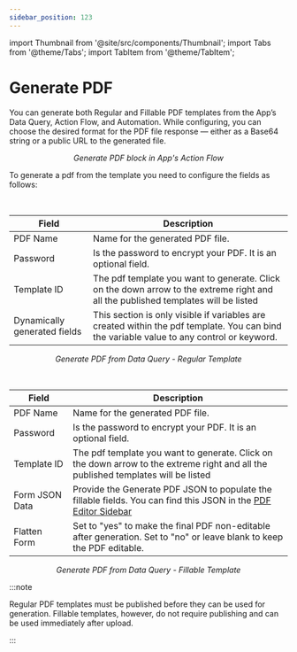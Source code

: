 ```yaml
---
sidebar_position: 123
---
```


import Thumbnail from '@site/src/components/Thumbnail';
import Tabs from '@theme/Tabs';
import TabItem from '@theme/TabItem';

# Generate PDF

You can generate both Regular and Fillable PDF templates from the App’s Data Query, Action Flow, and Automation. While configuring, you can choose the desired format for the PDF file response — either as a Base64 string or a public URL to the generated file.

<figure>
  <Thumbnail src="/img/pdf_creator/generate-pdf/generate-pdf-action-from-actionflow.png" alt="Generate PDF block in App's Action Flow"/>
  <figcaption align = "center"><i>Generate PDF block in App's Action Flow</i></figcaption>
</figure>

To generate a pdf from the template you need to configure the fields as follows:

<Tabs groupId="configuration">

  <TabItem value="regular-template-configuration" label="Regular Template">
<br/>

| Field                        | Description                                                                                                                               |
|------------------------------|-------------------------------------------------------------------------------------------------------------------------------------------|
| PDF Name                     | Name for the generated PDF file.                                                                                                          |
| Password                     | Is the password to encrypt your PDF. It is an optional field.                                                                             |
| Template ID                  | The pdf template you want to generate. Click on the down arrow to the extreme right and all the published templates will be listed        |
| Dynamically generated fields | This section is only visible if variables are created within the pdf template. You can bind the variable value to any control or keyword. |

<figure>
  <Thumbnail src="/img/pdf_creator/generate-pdf/generate-pdf-data-query-regular.png" alt="Generate PDF from Data Query - Regular Template"/>
  <figcaption align = "center"><i>Generate PDF from Data Query - Regular Template</i></figcaption>
</figure>

  </TabItem>

  <TabItem value="fillable-template-configuration" label="Fillable Template">
<br/>

| Field                        | Description                                                                                                                               |
|------------------------------|-------------------------------------------------------------------------------------------------------------------------------------------|
| PDF Name                     | Name for the generated PDF file.                                                                                                          |
| Password                     | Is the password to encrypt your PDF. It is an optional field.                                                                             |
| Template ID                  | The pdf template you want to generate. Click on the down arrow to the extreme right and all the published templates will be listed        |
| Form JSON Data | Provide the Generate PDF JSON to populate the fillable fields. You can find this JSON in the [PDF Editor Sidebar](/pdf-creator-editor/#preview--json-mapping) |
| Flatten Form | Set to "yes" to make the final PDF non-editable after generation. Set to "no" or leave blank to keep the PDF editable. |

<figure>
  <Thumbnail src="/img/pdf_creator/generate-pdf/generate-pdf-data-query-fillable.png" alt="Generate PDF from Data Query - Fillable Template"/>
  <figcaption align = "center"><i>Generate PDF from Data Query - Fillable Template</i></figcaption>
</figure>

  </TabItem>
</Tabs>

:::note

Regular PDF templates must be published before they can be used for generation. Fillable templates, however, do not require publishing and can be used immediately after upload.

:::